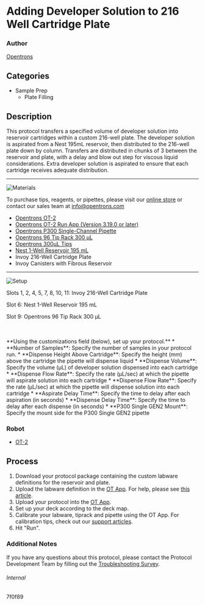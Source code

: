 # Adding Developer Solution to 216 Well Cartridge Plate

### Author
[Opentrons](https://opentrons.com/)

## Categories
* Sample Prep
	* Plate Filling


## Description
This protocol transfers a specified volume of developer solution into reservoir cartridges within a custom 216-well plate. The developer solution is aspirated from a Nest 195mL reservoir, then distributed to the 216-well plate down by column. Transfers are distributed in chunks of 3 between the reservoir and plate, with a delay and blow out step for viscous liquid considerations. Extra developer solution is aspirated to ensure that each cartridge receives adequate distribution.


---
![Materials](https://s3.amazonaws.com/opentrons-protocol-library-website/custom-README-images/001-General+Headings/materials.png)

To purchase tips, reagents, or pipettes, please visit our [online store](https://shop.opentrons.com/) or contact our sales team at [info@opentrons.com](mailto:info@opentrons.com)

* [Opentrons OT-2](https://shop.opentrons.com/collections/ot-2-robot/products/ot-2)
* [Opentrons OT-2 Run App (Version 3.19.0 or later)](https://opentrons.com/ot-app/)
* [Opentrons P300 Single-Channel Pipette](https://shop.opentrons.com/collections/ot-2-pipettes)
* [Opentrons 96 Tip Rack 300 µL](https://labware.opentrons.com/opentrons_96_tiprack_300ul?category=tipRack)
* [Opentrons 300µL Tips](https://shop.opentrons.com/collections/opentrons-tips/products/opentrons-300ul-tips)
* [Nest 1-Well Reservoir 195 mL](https://shop.opentrons.com/collections/reservoirs/products/nest-1-well-reservoir-195-ml)
* Invoy 216-Well Cartridge Plate
* Invoy Canisters with Fibrous Reservoir



---
![Setup](https://s3.amazonaws.com/opentrons-protocol-library-website/custom-README-images/001-General+Headings/Setup.png)

Slots 1, 2, 4, 5, 7, 8, 10, 11: Invoy 216-Well Cartridge Plate

Slot 6: Nest 1-Well Reservoir 195 mL

Slot 9: Opentrons 96 Tip Rack 300 µL


</br>
</br>
**Using the customizations field (below), set up your protocol.**
* **Number of Samples**: Specify the number of samples in your protocol run.
* **Dispense Height Above Cartridge**: Specify the height (mm) above the cartridge the pipette will dispense liquid
* **Dispense Volume**: Specify the volume (µL) of developer solution dispensed into each cartridge
* **Dispense Flow Rate**: Specify the rate (µL/sec) at which the pipette will aspirate solution into each cartridge
* **Dispense Flow Rate**: Specify the rate (µL/sec) at which the pipette will dispense solution into each cartridge
* **Aspirate Delay Time**: Specify the time to delay after each aspiration (in seconds)
* **Dispense Delay Time**: Specify the time to delay after each dispense (in seconds)
* **P300 Single GEN2 Mount**: Specify the mount side for the P300 Single GEN2 pipette

### Robot
* [OT-2](https://opentrons.com/ot-2)

## Process

1. Download your protocol package containing the custom labware definitions for the reservoir and plate.
2. Upload the labware definition in the [OT App](https://opentrons.com/ot-app). For help, please see [this article](https://support.opentrons.com/en/articles/3136506-using-labware-in-your-protocols).
3. Upload your protocol into the [OT App](https://opentrons.com/ot-app).
4. Set up your deck according to the deck map.
5. Calibrate your labware, tiprack and pipette using the OT App. For calibration tips, check out our [support articles](https://support.opentrons.com/en/collections/1559720-guide-for-getting-started-with-the-ot-2).
6. Hit "Run".

### Additional Notes
If you have any questions about this protocol, please contact the Protocol Development Team by filling out the [Troubleshooting Survey](https://protocol-troubleshooting.paperform.co/).

###### Internal
7f0f89
